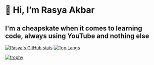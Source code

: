 <h1> 👋 Hi, I’m Rasya Akbar</h1> 
<h2>I'm a cheapskate when it comes to learning code, always using YouTube and nothing else</h2>

<!---
RasyaAkbar/RasyaAkbar is a ✨ special ✨ repository because its `README.md` (this file) appears on your GitHub profile.
You can click the Preview link to take a look at your changes.
--->

[![Rasya's GitHub stats](https://github-readme-stats.vercel.app/api?username=RasyaAkbar)](https://github.com/RasyaAkbar/github-readme-stats)
[![Top Langs](https://github-readme-stats.vercel.app/api/top-langs/?username=RasyaAkbar&layout=donut)](https://github.com/RasyaAkbar/github-readme-stats)

[![trophy](https://github-profile-trophy.vercel.app/?username=RasyaAkbar&theme=juicyfresh)](https://github.com/ryo-ma/github-profile-trophy)

